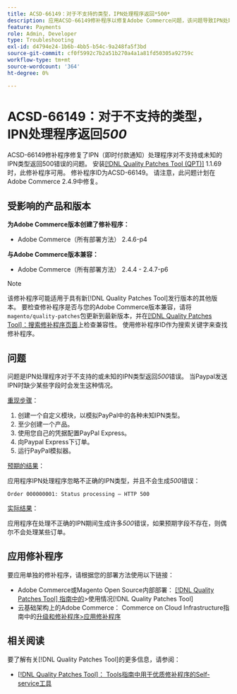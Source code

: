 ```yaml
---
title: ACSD-66149：对于不支持的类型，IPN处理程序返回*500*
description: 应用ACSD-66149修补程序以修复Adobe Commerce问题，该问题导致IPN处理程序不会忽略不支持的或未知的IPN类型，从而导致该问题无法记录、中断进程并返回500错误。
feature: Payments
role: Admin, Developer
type: Troubleshooting
exl-id: d4794e24-1b6b-4bb5-b54c-9a248fa5f3bd
source-git-commit: cf0f5992c7b2a51b270a4a1a81fd50305a92759c
workflow-type: tm+mt
source-wordcount: '364'
ht-degree: 0%

---
```


# ACSD-66149：对于不支持的类型，IPN处理程序返回&#x200B;*500*

ACSD-66149修补程序修复了IPN（即时付款通知）处理程序对不支持或未知的IPN类型返回500错误的问题。 安装[[!DNL Quality Patches Tool (QPT)]](/help/tools/quality-patches-tool/quality-patches-tool-to-self-serve-quality-patches.md) 1.1.69时，此修补程序可用。 修补程序ID为ACSD-66149。 请注意，此问题计划在Adobe Commerce 2.4.9中修复。

## 受影响的产品和版本

**为Adobe Commerce版本创建了修补程序：**

* Adobe Commerce（所有部署方法） 2.4.6-p4

**与Adobe Commerce版本兼容：**

* Adobe Commerce（所有部署方法） 2.4.4 - 2.4.7-p6

>[!NOTE]
>
>该修补程序可能适用于具有新[!DNL Quality Patches Tool]发行版本的其他版本。 要检查修补程序是否与您的Adobe Commerce版本兼容，请将`magento/quality-patches`包更新到最新版本，并在[[!DNL Quality Patches Tool]：搜索修补程序页面](https://experienceleague.adobe.com/tools/commerce-quality-patches/index.html?lang=zh-Hans)上检查兼容性。 使用修补程序ID作为搜索关键字来查找修补程序。

## 问题

问题是IPN处理程序对于不支持的或未知的IPN类型返回&#x200B;*500*&#x200B;错误。 当Paypal发送IPN时缺少某些字段时会发生这种情况。

<u>重现步骤</u>：

1. 创建一个自定义模块，以模拟PayPal中的各种未知IPN类型。
1. 至少创建一个产品。
1. 使用您自己的凭据配置PayPal Express。
1. 向Paypal Express下订单。
1. 运行PayPal模拟器。

<u>预期的结果</u>：

应用程序IPN处理程序忽略不正确的IPN类型，并且不会生成&#x200B;*500*&#x200B;错误：

```Order 000000001: Status processing — HTTP 500```

<u>实际结果</u>：

应用程序在处理不正确的IPN期间生成许多&#x200B;*500*&#x200B;错误，如果预期字段不存在，则偶尔不会处理某些订单。

## 应用修补程序

要应用单独的修补程序，请根据您的部署方法使用以下链接：

* Adobe Commerce或Magento Open Source内部部署： [[!DNL Quality Patches Tool] 指南中的](/help/tools/quality-patches-tool/usage.md)>使用情况[!DNL Quality Patches Tool]
* 云基础架构上的Adobe Commerce： Commerce on Cloud Infrastructure指南中的[升级和修补程序>应用修补程序](https://experienceleague.adobe.com/docs/commerce-cloud-service/user-guide/develop/upgrade/apply-patches.html?lang=zh-Hans)

## 相关阅读

要了解有关[!DNL Quality Patches Tool]的更多信息，请参阅：

* [[!DNL Quality Patches Tool]： Tools指南中用于优质修补程序的Self-service工具](/help/tools/quality-patches-tool/quality-patches-tool-to-self-serve-quality-patches.md)
